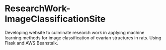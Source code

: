 # ResearchWork-ImageClassificationSite
Developing website to culminate research work in applying machine learning methods for image classification of ovarian structures in rats. Using Flask and AWS Beanstalk.
